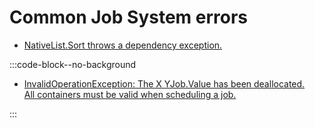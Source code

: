 # Common Job System errors
- [NativeList.Sort throws a dependency exception.](NativeList%20Sort.md)

:::code-block--no-background

- [InvalidOperationException: The X YJob.Value has been deallocated.  
   All containers must be valid when scheduling a job.](../Native%20Collections/Disposal.md)

:::
